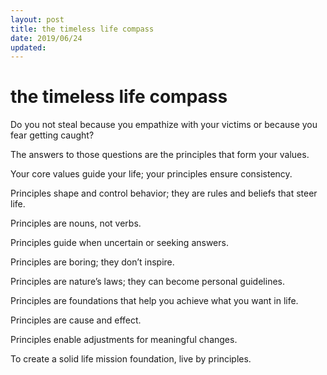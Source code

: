 ```yaml
---
layout: post
title: the timeless life compass
date: 2019/06/24
updated:
---
```


# the timeless life compass

Do you not steal because you empathize with your victims or because you fear getting caught?

The answers to those questions are the principles that form your values.

Your core values guide your life; your principles ensure consistency.

Principles shape and control behavior; they are rules and beliefs that steer life.

Principles are nouns, not verbs.

Principles guide when uncertain or seeking answers.

Principles are boring; they don’t inspire.

Principles are nature’s laws; they can become personal guidelines.

Principles are foundations that help you achieve what you want in life.

Principles are cause and effect.

Principles enable adjustments for meaningful changes.

To create a solid life mission foundation, live by principles.